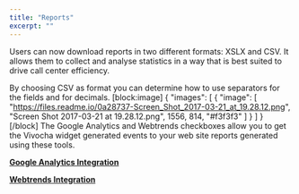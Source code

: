 ```yaml
---
title: "Reports"
excerpt: ""
---
```

Users can now download reports in two different formats: XSLX and CSV. It allows them to collect and analyse statistics in a way that is best suited to drive call center efficiency. 

By choosing CSV as format you can determine how to use separators for the fields and for decimals. 
[block:image]
{
  "images": [
    {
      "image": [
        "https://files.readme.io/0a28737-Screen_Shot_2017-03-21_at_19.28.12.png",
        "Screen Shot 2017-03-21 at 19.28.12.png",
        1556,
        814,
        "#f3f3f3"
      ]
    }
  ]
}
[/block]
The Google Analytics and Webtrends checkboxes allow you to get the Vivocha widget generated events to your web site reports generated using these tools.

**[Google Analytics Integration](https://vivocha.atlassian.net/wiki/display/VVCJ/Google+Analytics+Integration)**

**[Webtrends Integration](https://vivocha.atlassian.net/wiki/display/VVCJ/Webtrends+Integration)**